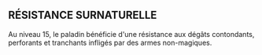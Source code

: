 ## RÉSISTANCE SURNATURELLE


Au niveau 15, le paladin bénéficie d'une résistance aux
dégâts contondants, perforants et tranchants infligés par des
armes non-magiques.
